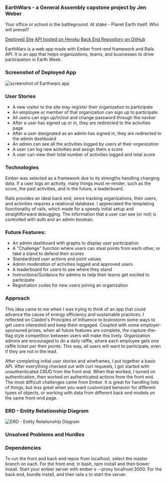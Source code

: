 ### EarthWars - a General Assembly capstone project by Jen Weber
Your office or school is the battleground. At stake - Planet Earth itself. Who will prevail?

[Deployed Site](http://jenweber.github.io/earthwars/)
[API hosted on Heroku](https://earth-wars-api.herokuapp.com/)
[Back End Repository on GitHub](https://github.com/jenweber/earthwars-api)

EarthWars is a web app made with Ember front-end framework and Rails API. It is an app that helps organizations, teams, and businesses to drive participation in Earth Week.

### Screenshot of Deployed App
![screenshot of Earthwars app](https://bucketimgoinghome.s3.amazonaws.com/2016-04-08/9fe652ba8d0c218fcba9a4493a10a020)

### User Stories
- A new visitor to the site may register their organization to participate
- An employee or member of that organization can sign up to participate
- All users can sign up/in/out and change password through the navbar
- After a user has signed up or in, they are redirected to the activities page
- After a user designated as an admin has signed in, they are redirected to the admin dashboard
- An admin can see all the activities logged by users at their organization
- A user can log new activities and assign them a score
- A user can view their total number of activities logged and total score


### Technologies
Ember was selected as a framework due to its strengths handling changing data. If a user logs an activity, many things must re-render, such as the score, the past activities, and in the future, a leaderboard.

Rails provides an ideal back end, since tracking organizations, their users, and activities requires a relational database. I appreciated the templating functionality of rails, which made for a speedy initial setup and straightforward debugging. The information that a user can see (or not) is controlled with auth and an admin boolean.

### Future Features:
- An admin dashboard with graphs to display user participation
- A "Challenge" function where users can steal points from each other, or take a stand to defend their scores
- Standardized user actions and point values
- Admin moderation of activities logged and approved users
- A leaderboard for users to see where they stand
- Instructions/Guidance for admins to help their teams get excited to participate
- Registration codes for new users joining an organization

### Approach
This idea came to me when I was trying to think of an app that could advance the cause of energy efficiency and sustainable practices. I reflected on Cialdini's Principles of Influence to brainstorm some ways to get users interested and keep them engaged. Coupled with some employer-sponsored prizes, when all future features are complete, the capture-the-flag style competition between users will make this lively. Organization admins are encouraged to do a daily raffle, where each employee gets one raffle ticket per their points. This way, all users will want to participate, even if they are not in the lead.

After completing initial user stories and wireframes, I put together a basic API. After everything checked out with curl requests, I got started with unauthenticated CRUD from the front end. When that worked, I turned on authentication, then worked on authenticated actions from the front end. The most difficult challenges came from Ember. It is great for handling lists of things, but less great when you want customized behavior for different types of objects, or working with data from different back end models on the same front-end page.

### ERD - Entity Relationship Diagram
![ERD - Entity Relationship Diagram](https://bucketimgoinghome.s3.amazonaws.com/2016-04-08/e362a7911179d5b739cef7834cdb3440)

### Unsolved Problems and Hurdles


### Dependencies
To run the front and back end repos from localhost, select the master branch on each. For the front end, in bash, npm install and then bower install. Start your ember server with ember s --proxy localhost:3000. For the back end, bundle install, and then rails s to start the server.
